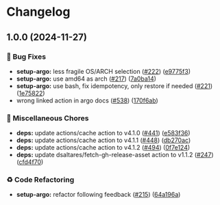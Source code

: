 # Changelog

## 1.0.0 (2024-11-27)


### 🐛 Bug Fixes

* **setup-argo:** less fragile OS/ARCH selection ([#222](https://github.com/grafana/shared-workflows/issues/222)) ([e9775f3](https://github.com/grafana/shared-workflows/commit/e9775f3ace2ef954b81548720476fb42ebde52e8))
* **setup-argo:** use amd64 as arch ([#217](https://github.com/grafana/shared-workflows/issues/217)) ([7a0ba14](https://github.com/grafana/shared-workflows/commit/7a0ba14ec0596297d38441c7829cbe8eb30fb036))
* **setup-argo:** use bash, fix idempotency, only restore if needed ([#221](https://github.com/grafana/shared-workflows/issues/221)) ([1e75822](https://github.com/grafana/shared-workflows/commit/1e75822620b1413e97deb7d60b10cad9ebf0fdeb))
* wrong linked action in argo docs ([#538](https://github.com/grafana/shared-workflows/issues/538)) ([170f6ab](https://github.com/grafana/shared-workflows/commit/170f6abb2b5e83be95d6b885c1f3a8e3e5200b57))


### 🔧 Miscellaneous Chores

* **deps:** update actions/cache action to v4.1.0 ([#441](https://github.com/grafana/shared-workflows/issues/441)) ([e583f36](https://github.com/grafana/shared-workflows/commit/e583f3676b58bba1b3a278be432b4220800abf2f))
* **deps:** update actions/cache action to v4.1.1 ([#448](https://github.com/grafana/shared-workflows/issues/448)) ([db270ac](https://github.com/grafana/shared-workflows/commit/db270ac9e0cd900940a87e7187c1d4863a997568))
* **deps:** update actions/cache action to v4.1.2 ([#494](https://github.com/grafana/shared-workflows/issues/494)) ([0f7e124](https://github.com/grafana/shared-workflows/commit/0f7e1244ff37782aaca907e8287d73173776646f))
* **deps:** update dsaltares/fetch-gh-release-asset action to v1.1.2 ([#247](https://github.com/grafana/shared-workflows/issues/247)) ([cfd4f70](https://github.com/grafana/shared-workflows/commit/cfd4f702bf0e979fe1f3d074154ab1616a7c4d75))


### ♻️ Code Refactoring

* **setup-argo:** refactor following feedback ([#215](https://github.com/grafana/shared-workflows/issues/215)) ([64a196a](https://github.com/grafana/shared-workflows/commit/64a196a127bcfe135cf6152a387db2024efc3044))

